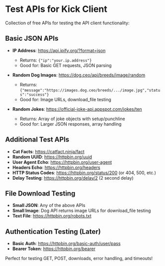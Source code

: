 # Test APIs for Kick Client

Collection of free APIs for testing the API client functionality:

## Basic JSON APIs
- **IP Address**: https://api.ipify.org/?format=json
  - Returns: `{"ip":"your.ip.address"}`
  - Good for: Basic GET requests, JSON parsing

- **Random Dog Images**: https://dog.ceo/api/breeds/image/random  
  - Returns: `{"message":"https://images.dog.ceo/breeds/.../image.jpg","status":"success"}`
  - Good for: Image URLs, download_file testing

- **Random Jokes**: https://official-joke-api.appspot.com/jokes/ten
  - Returns: Array of joke objects with setup/punchline
  - Good for: Larger JSON responses, array handling

## Additional Test APIs
- **Cat Facts**: https://catfact.ninja/fact
- **Random UUID**: https://httpbin.org/uuid  
- **User Agent Echo**: https://httpbin.org/user-agent
- **Headers Echo**: https://httpbin.org/headers
- **HTTP Status Codes**: https://httpbin.org/status/200 (or 404, 500, etc.)
- **Delay Testing**: https://httpbin.org/delay/2 (2 second delay)

## File Download Testing
- **Small JSON**: Any of the above APIs
- **Small Image**: Dog API returns image URLs for download_file testing
- **Text File**: https://httpbin.org/robots.txt

## Authentication Testing (Later)
- **Basic Auth**: https://httpbin.org/basic-auth/user/pass
- **Bearer Token**: https://httpbin.org/bearer

Perfect for testing GET, POST, downloads, error handling, and timeouts!